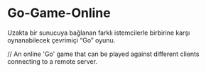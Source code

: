 # Go-Game-Online

Uzakta bir sunucuya bağlanan farklı istemcilerle birbirine karşı oynanabilecek çevrimiçi “Go” oyunu.

// An online 'Go' game that can be played against different clients connecting to a remote server.

